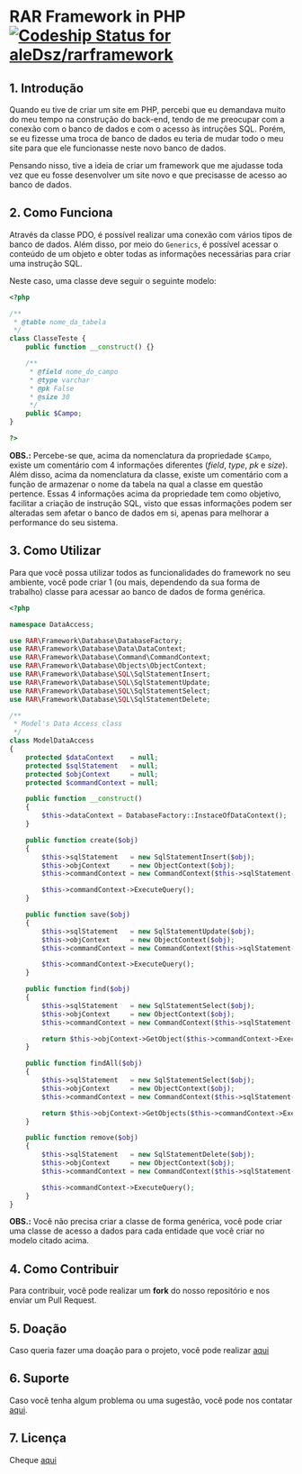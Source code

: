 # RAR Framework in PHP [ ![Codeship Status for aleDsz/rarframework](https://app.codeship.com/projects/037cc270-65b2-0135-dc38-623163ca562f/status?branch=master)](https://app.codeship.com/projects/240763)

## 1. Introdução

Quando eu tive de criar um site em PHP, percebi que eu demandava muito do meu tempo na construção do back-end, tendo de me preocupar com a conexão com o banco de dados e com o acesso às intruções SQL. Porém, se eu fizesse uma troca de banco de dados eu teria de mudar todo o meu site para que ele funcionasse neste novo banco de dados.

Pensando nisso, tive a ideia de criar um framework que me ajudasse toda vez que eu fosse desenvolver um site novo e que precisasse de acesso ao banco de dados.


## 2. Como Funciona

Através da classe PDO, é possível realizar uma conexão com vários tipos de banco de dados. Além disso, por meio do `Generics`, é possível acessar o conteúdo de um objeto e obter todas as informações necessárias para criar uma instrução SQL.

Neste caso, uma classe deve seguir o seguinte modelo:

```php
<?php

/**
 * @table nome_da_tabela
 */
class ClasseTeste {
	public function __construct() {}

	/**
	 * @field nome_do_campo
	 * @type varchar
	 * @pk False
	 * @size 30
	 */
	public $Campo;
}

?>
```

**OBS.:** Percebe-se que, acima da nomenclatura da propriedade `$Campo`, existe um comentário com 4 informações diferentes (*field*, *type*, *pk* e *size*). Além disso, acima da nomenclatura da classe, existe um comentário com a função de armazenar o nome da tabela na qual a classe em questão pertence.
Essas 4 informações acima da propriedade tem como objetivo, facilitar a criação de instrução SQL, visto que essas informações podem ser alteradas sem afetar o banco de dados em si, apenas para melhorar a performance do seu sistema.

## 3. Como Utilizar

Para que você possa utilizar todos as funcionalidades do framework no seu ambiente, você pode criar 1 (ou mais, dependendo da sua forma de trabalho) classe para acessar ao banco de dados de forma genérica.

```php
<?php

namespace DataAccess;

use RAR\Framework\Database\DatabaseFactory;
use RAR\Framework\Database\Data\DataContext;
use RAR\Framework\Database\Command\CommandContext;
use RAR\Framework\Database\Objects\ObjectContext;
use RAR\Framework\Database\SQL\SqlStatementInsert;
use RAR\Framework\Database\SQL\SqlStatementUpdate;
use RAR\Framework\Database\SQL\SqlStatementSelect;
use RAR\Framework\Database\SQL\SqlStatementDelete;

/**
 * Model's Data Access class
 */
class ModelDataAccess
{
	protected $dataContext    = null;
	protected $sqlStatement   = null;
	protected $objContext     = null;
	protected $commandContext = null;

	public function __construct()
	{
		$this->dataContext = DatabaseFactory::InstaceOfDataContext();
	}

	public function create($obj)
	{
		$this->sqlStatement   = new SqlStatementInsert($obj);
		$this->objContext     = new ObjectContext($obj);
		$this->commandContext = new CommandContext($this->sqlStatement->GetSQL());

		$this->commandContext->ExecuteQuery();
	}

	public function save($obj)
	{	
		$this->sqlStatement   = new SqlStatementUpdate($obj);
		$this->objContext     = new ObjectContext($obj);
		$this->commandContext = new CommandContext($this->sqlStatement->GetSQL());

		$this->commandContext->ExecuteQuery();
	}

	public function find($obj)
	{
		$this->sqlStatement   = new SqlStatementSelect($obj);
		$this->objContext     = new ObjectContext($obj);
		$this->commandContext = new CommandContext($this->sqlStatement->GetSQL());

		return $this->objContext->GetObject($this->commandContext->ExecuteReader());
	}

	public function findAll($obj)
	{
		$this->sqlStatement   = new SqlStatementSelect($obj);
		$this->objContext     = new ObjectContext($obj);
		$this->commandContext = new CommandContext($this->sqlStatement->GetSQL(true));

		return $this->objContext->GetObjects($this->commandContext->ExecuteReader());
	}

	public function remove($obj)
	{
		$this->sqlStatement   = new SqlStatementDelete($obj);
		$this->objContext     = new ObjectContext($obj);
		$this->commandContext = new CommandContext($this->sqlStatement->GetSQL());

		$this->commandContext->ExecuteQuery();
	}
}
```

**OBS.:** Você não precisa criar a classe de forma genérica, você pode criar uma classe de acesso a dados para cada entidade que você criar no modelo citado acima.

## 4. Como Contribuir

Para contribuir, você pode realizar um **fork** do nosso repositório e nos enviar um Pull Request.

## 5. Doação

Caso queria fazer uma doação para o projeto, você pode realizar [aqui](https://twitch.streamlabs.com/aleDsz)

## 6. Suporte

Caso você tenha algum problema ou uma sugestão, você pode nos contatar [aqui](https://github.com/aleDsz/rarframework/issues).

## 7. Licença

Cheque [aqui](LICENSE)
